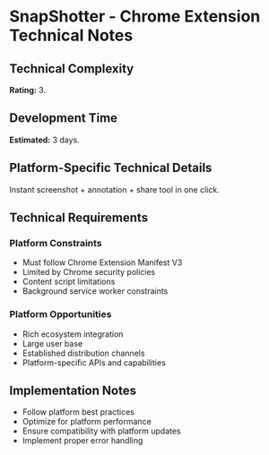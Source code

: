 # SnapShotter - Chrome Extension Technical Notes

## Technical Complexity
**Rating:** 3.

## Development Time
**Estimated:** 3 days.

## Platform-Specific Technical Details
Instant screenshot + annotation + share tool in one click.

## Technical Requirements

### Platform Constraints
- Must follow Chrome Extension Manifest V3
- Limited by Chrome security policies
- Content script limitations
- Background service worker constraints

### Platform Opportunities
- Rich ecosystem integration
- Large user base
- Established distribution channels
- Platform-specific APIs and capabilities

## Implementation Notes
- Follow platform best practices
- Optimize for platform performance
- Ensure compatibility with platform updates
- Implement proper error handling
